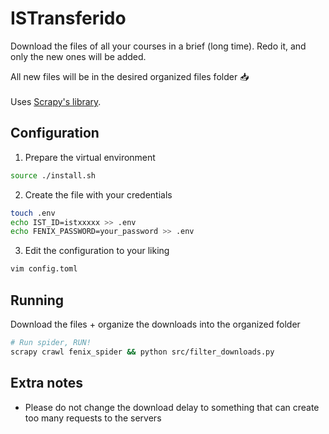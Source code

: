 # ISTransferido
Download the files of all your courses in a brief (long time). 
Redo it, and only the new ones will be added.<br/>

All new files will be in the desired organized files folder 📥 <br/>
<br/>
Uses <a href="https://scrapy.org/">Scrapy's library</a>. <br/>


## Configuration
1. Prepare the virtual environment
```sh
source ./install.sh
```
2. Create the file with your credentials
```sh
touch .env
echo IST_ID=istxxxxx >> .env
echo FENIX_PASSWORD=your_password >> .env
```

3. Edit the configuration to your liking
```sh
vim config.toml
```


## Running
Download the files + organize the downloads into the organized folder
```bash
# Run spider, RUN!
scrapy crawl fenix_spider && python src/filter_downloads.py
```


## Extra notes
- Please do not change the download delay to something that can create too many requests to the servers
